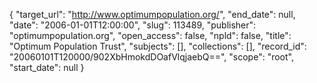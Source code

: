 {
  "target_url": "http://www.optimumpopulation.org/", 
  "end_date": null, 
  "date": "2006-01-01T12:00:00", 
  "slug": 113489, 
  "publisher": "optimumpopulation.org", 
  "open_access": false, 
  "npld": false, 
  "title": "Optimum Population Trust", 
  "subjects": [], 
  "collections": [], 
  "record_id": "20060101T120000/902XbHmokdDOafVlqjaebQ==", 
  "scope": "root", 
  "start_date": null
}

